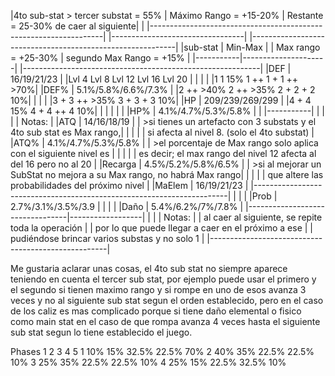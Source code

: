 

|4to sub-stat > tercer substat = 55% | Máximo Rango = +15-20% | Restante = 25-30% de caer al siguiente|
|                                 |------------------------------------------------------------------|
|---------------------------------|   |-----------------------------------------------------------|
|sub-stat   | Min-Max             |   |     Max rango = +25-30%   |    segundo Max Rango = +15%   |
|-----------|---------------------|   |-----------------------------------------------------------|
|DEF        | 16/19/21/23         |   |Lvl 4       Lvl 8       Lvl 12       Lvl 16       Lvl 20   |
|           |                     |   |1           1     15%   1 ++         1 +          1 ++ >70%|
|DEF%       | 5.1%/5.8%/6.6%/7.3% |   |2 ++ >40%   2 ++ >35%   2 +          2 +          2     10%|
|           |                     |   |3 +         3 ++ >35%   3 +          3 +          3     10%|
|HP         | 209/239/269/299     |   |4 +         4     15%   4 +          4 ++         4     10%|
|           |                     |   |                                                           |
|HP%        | 4.1%/4.7%/5.3%/5.8% |   |                                                           |-----------|
|           |                     |   | Notas:                                                                |
|ATQ        | 14/16/18/19         |   | >si tienes un artefacto con 3 substats y el 4to sub stat es Max rango,|
|           |                     |   | si afecta al nivel 8. (solo el 4to substat)                           |
|ATQ%       | 4.1%/4.7%/5.3%/5.8% |   | >el porcentaje de Max rango solo aplica con el siguiente nivel es     |
|           |                     |   | es decir; el max rango del nivel 12 afecta al del 16 pero no al 20    |
|Recarga    | 4.5%/5.2%/5.8%/6.5% |   | >si al mejorar un SubStat no mejora a su Max rango, no habrá Max rango|
|           |                     |   | que altere las probabilidades del próximo nivel                       |
|MaElem     | 16/19/21/23         |   |-----------------------------------------------------------------------|
|           |                     |
|Prob       | 2.7%/3.1%/3.5%/3.9  |
|           |                     |
|Daño       | 5.4%/6.2%/7%/7.8%   |
|---------------------------------|------------------|
|                                                    |
| Notas:                                             |
| al caer al siguiente, se repite toda la operación  |
| por lo que puede llegar a caer en el próximo a ese |
| pudiéndose brincar varios substas y no solo 1        |
|----------------------------------------------------|

Me gustaria aclarar unas cosas, el 4to sub stat no siempre aparece teniendo en cuenta el tercer sub stat, por ejemplo puede usar el primero y el segundo si tienen maximo rango y si rompe en uno de esos avanza 3 veces y no al siguiente sub stat segun el orden establecido, pero en el caso de los caliz es mas complicado porque si tiene daño elemental o fisico como main stat en el caso de que rompa avanza 4 veces hasta el siguiente sub stat segun lo tiene establecido el juego.

Phases  1    	2     3       4       5
1 			10% 	15%   32.5%   22.5%   70%
2 			40% 	35%   22.5%   22.5%   10%
3 			25% 	35%   22.5%   22.5%   10%
4 			25% 	15%   22.5%   32.5%   10%